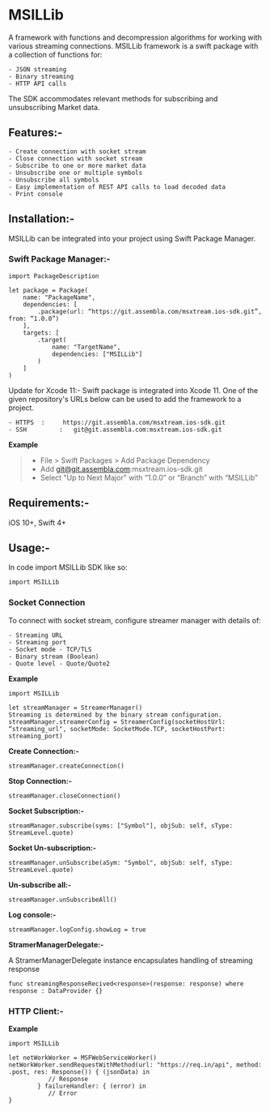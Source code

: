 # MSILLib

A framework with functions and decompression algorithms for working with various streaming connections. MSILLib framework is a swift package with a collection of functions for: 

    - JSON streaming
    - Binary streaming 
    - HTTP API calls

The SDK accommodates relevant methods for subscribing and unsubscribing Market data.


## Features:-

    - Create connection with socket stream
    - Close connection with socket stream
    - Subscribe to one or more market data
    - Unsubscribe one or multiple symbols
    - Unsubscribe all symbols
    - Easy implementation of REST API calls to load decoded data
    - Print console


## Installation:-

MSILLib can be integrated into your project using Swift Package Manager.

### Swift Package Manager:-

```
import PackageDescription

let package = Package(
    name: "PackageName",
    dependencies: [
        .package(url: “https://git.assembla.com/msxtream.ios-sdk.git”, from: “1.0.0”)
    ],
    targets: [
        .target(
            name: "TargetName",
            dependencies: ["MSILLib"]
        )
    ]
)
```

Update for Xcode 11:- Swift package is integrated into Xcode 11. One of the given repository's URLs below can be used to add the framework to a project.

    - HTTPS  :     https://git.assembla.com/msxtream.ios-sdk.git
    - SSH         :   git@git.assembla.com:msxtream.ios-sdk.git


**Example**

>    - File > Swift Packages > Add Package Dependency
>    - Add git@git.assembla.com:msxtream.ios-sdk.git
>    - Select "Up to Next Major" with “1.0.0” or “Branch” with “MSILLib”


## Requirements:-

iOS 10+, Swift 4+


## Usage:-

In code import MSILLib SDK like so: 

```
import MSILLib
```

### Socket Connection

To connect with socket stream, configure streamer manager with details of: 

    - Streaming URL
    - Streaming port
    - Socket mode - TCP/TLS
    - Binary stream (Boolean)
    - Quote level - Quote/Quote2

**Example**
```
import MSILLib

let streamManager = StreamerManager()
Streaming is determined by the binary stream configuration.
streamManager.streamerConfig = StreamerConfig(socketHostUrl: “streaming_url", socketMode: SocketMode.TCP, socketHostPort: streaming_port)
```

**Create Connection:-**
```
streamManager.createConnection()
```

**Stop Connection:-**
```
streamManager.closeConnection()
```

**Socket Subscription:-**
```
streamManager.subscribe(syms: ["Symbol"], objSub: self, sType: StreamLevel.quote)
```

**Socket Un-subscription:-**
```
streamManager.unSubscribe(aSym: "Symbol", objSub: self, sType: StreamLevel.quote)
```

**Un-subscribe all:-**
```
streamManager.unSubscribeAll()
```

**Log console:-**
```
streamManager.logConfig.showLog = true
```


**StramerManagerDelegate:-**

A StramerManagerDelegate instance encapsulates handling of streaming response
```
func streamingResponseRecived<response>(response: response) where response : DataProvider {}
```

### HTTP Client:-

**Example**

```
import MSILLib

let netWorkWorker = MSFWebServiceWorker()
netWorkWorker.sendRequestWithMethod(url: "https://req.in/api", method: .post, res: Response()) { (jsonData) in
           // Response
        } failureHandler: { (error) in
           // Error
}
```
